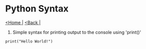 # Python Syntax

[<Home |](../../../../README.md) [<Back |](../../../../../python.md)


1. Simple syntax for printing output to the console using 'print()'
```
print("Hello World!")
```

